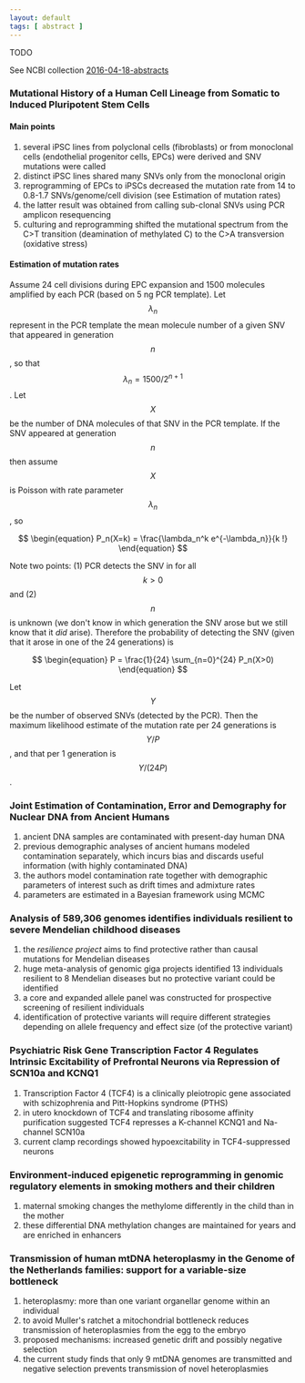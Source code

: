 ```yaml
---
layout: default
tags: [ abstract ]
---
```


TODO

See NCBI collection [2016-04-18-abstracts][ncbi]

### Mutational History of a Human Cell Lineage from Somatic to Induced Pluripotent Stem Cells

#### Main points

1. several iPSC lines from polyclonal cells (fibroblasts) or from monoclonal cells (endothelial progenitor cells, EPCs) were derived and SNV mutations were called
1. distinct iPSC lines shared many SNVs only from the monoclonal origin
1. reprogramming of EPCs to iPSCs decreased the mutation rate from 14 to 0.8-1.7 SNVs/genome/cell division (see Estimation of mutation rates)
1. the latter result was obtained from calling sub-clonal SNVs using PCR amplicon resequencing
1. culturing and reprogramming shifted the mutational spectrum from the C>T transition (deamination of methylated C) to the C>A transversion (oxidative stress)

#### Estimation of mutation rates

Assume 24 cell divisions during EPC expansion and 1500 molecules amplified by each PCR (based on 5 ng PCR template).  Let $$\lambda_n$$ represent in the PCR template the mean molecule number of a given SNV that appeared in generation $$n$$, so that $$\lambda_n = 1500 / 2^{n+1}$$.  Let $$X$$ be the number of DNA molecules of that SNV in the PCR template.  If the SNV appeared at generation $$n$$ then assume $$X$$ is Poisson with rate parameter $$\lambda_n$$, so

$$
\begin{equation}
P_n(X=k) = \frac{\lambda_n^k e^{-\lambda_n}}{k !}
\end{equation}
$$

Note two points: (1) PCR detects the SNV in for all $$k>0$$ and (2) $$n$$ is unknown (we don't know in which generation the SNV arose but we still know that it *did* arise).  Therefore the probability of detecting the SNV (given that it arose in one of the 24 generations) is

$$
\begin{equation}
P = \frac{1}{24} \sum_{n=0}^{24} P_n(X>0)
\end{equation}
$$

Let $$Y$$ be the number of observed SNVs (detected by the PCR).  Then the maximum likelihood estimate of the mutation rate per 24 generations is $$Y/P$$, and that per 1 generation is $$Y/(24 P)$$.

### Joint Estimation of Contamination, Error and Demography for Nuclear DNA from Ancient Humans

1. ancient DNA samples are contaminated with present-day human DNA
1. previous demographic analyses of ancient humans modeled contamination separately, which incurs bias and discards useful information (with highly contaminated DNA)
1. the authors model contamination rate together with demographic parameters of interest such as drift times and admixture rates
1. parameters are estimated in a Bayesian framework using MCMC

### Analysis of 589,306 genomes identifies individuals resilient to severe Mendelian childhood diseases

1. the *resilience project* aims to find protective rather than causal mutations for Mendelian diseases
1. huge meta-analysis of genomic giga projects identified 13 individuals resilient to 8 Mendelian diseases but no protective variant could be identified
1. a core and expanded allele panel was constructed for prospective screening of resilient individuals
1. identification of protective variants will require different strategies depending on allele frequency and effect size (of the protective variant)

### Psychiatric Risk Gene Transcription Factor 4 Regulates Intrinsic Excitability of Prefrontal Neurons via Repression of SCN10a and KCNQ1

1. Transcription Factor 4 (TCF4) is a clinically pleiotropic gene associated with schizophrenia and Pitt-Hopkins syndrome (PTHS)
1. in utero knockdown of TCF4 and translating ribosome affinity purification suggested TCF4 represses a K-channel KCNQ1 and Na-channel SCN10a
1. current clamp recordings showed hypoexcitability in TCF4-suppressed neurons

### Environment‐induced epigenetic reprogramming in genomic regulatory elements in smoking mothers and their children

1. maternal smoking changes the methylome differently in the child than in the mother
1. these differential DNA methylation changes are maintained for years and are enriched in enhancers

### Transmission of human mtDNA heteroplasmy in the Genome of the Netherlands families: support for a variable-size bottleneck

1. heteroplasmy: more than one variant organellar genome within an individual
1. to avoid Muller's ratchet a mitochondrial bottleneck reduces transmission of heteroplasmies from the egg to the embryo
1. proposed mechanisms: increased genetic drift and possibly negative selection
1. the current study finds that only 9 mtDNA genomes are transmitted and negative selection prevents transmission of novel heteroplasmies

[ncbi]: http://www.ncbi.nlm.nih.gov/sites/myncbi/1D5mO3Pdwl4/collections/50062112/public/

